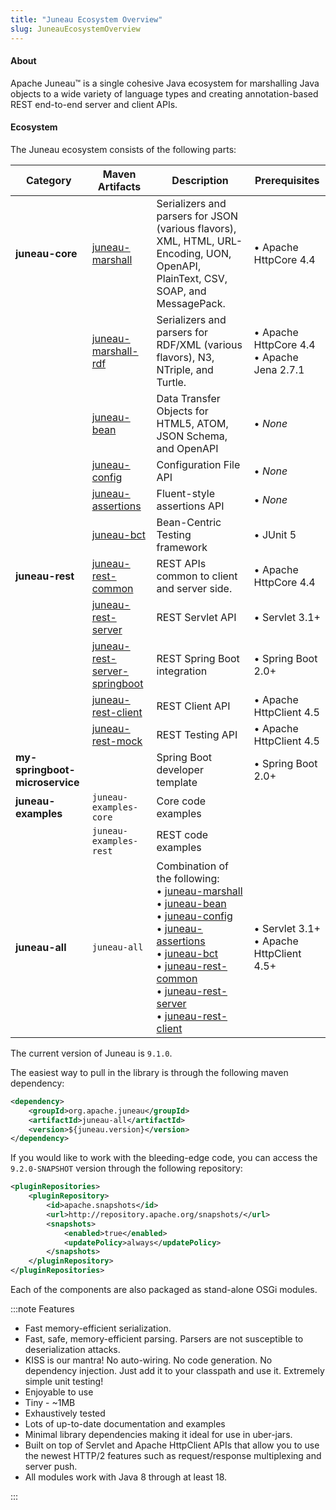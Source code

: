 ```yaml
---
title: "Juneau Ecosystem Overview"
slug: JuneauEcosystemOverview
---
```


#### About

Apache Juneau™ is a single cohesive Java ecosystem for marshalling Java objects to a wide variety of language types and 
creating annotation-based REST end-to-end server and client APIs.

#### Ecosystem

The Juneau ecosystem consists of the following parts:

| Category | Maven Artifacts | Description | Prerequisites |
|----------|------------------|-------------|---------------|
| **juneau-core** | [juneau-marshall](/docs/topics/JuneauMarshallBasics) | Serializers and parsers for JSON (various flavors), XML, HTML, URL-Encoding, UON, OpenAPI, PlainText, CSV, SOAP, and MessagePack. | • Apache HttpCore 4.4 |
| | [juneau-marshall-rdf](/docs/topics/Module-juneau-marshall-rdf) | Serializers and parsers for RDF/XML (various flavors), N3, NTriple, and Turtle. | • Apache HttpCore 4.4<br/>• Apache Jena 2.7.1 |
| | [juneau-bean](/docs/topics/JuneauBeanBasics) | Data Transfer Objects for HTML5, ATOM, JSON Schema, and OpenAPI | • *None* |
| | [juneau-config](/docs/topics/JuneauConfigBasics) | Configuration File API | • *None* |
| | [juneau-assertions](/docs/topics/JuneauAssertionBasics) | Fluent-style assertions API | • *None* |
| | [juneau-bct](/docs/topics/JuneauBctBasics) | Bean-Centric Testing framework | • JUnit 5 |
| **juneau-rest** | [juneau-rest-common](/docs/topics/JuneauRestCommonBasics) | REST APIs common to client and server side. | • Apache HttpCore 4.4 |
| | [juneau-rest-server](/docs/topics/JuneauRestServerBasics) | REST Servlet API | • Servlet 3.1+ |
| | [juneau-rest-server-springboot](/docs/topics/JuneauRestServerSpringbootBasics) | REST Spring Boot integration | • Spring Boot 2.0+ |
| | [juneau-rest-client](/docs/topics/JuneauRestClientBasics) | REST Client API | • Apache HttpClient 4.5 |
| | [juneau-rest-mock](/docs/topics/JuneauRestMockBasics) | REST Testing API | • Apache HttpClient 4.5 |
| **my-springboot-microservice** | | Spring Boot developer template | • Spring Boot 2.0+ |
| **juneau-examples** | `juneau-examples-core` | Core code examples | |
| | `juneau-examples-rest` | REST code examples | |
| **juneau-all** | `juneau-all` | Combination of the following:<br/>• [juneau-marshall](/docs/topics/JuneauMarshallBasics)<br/>• [juneau-bean](/docs/topics/JuneauBeanBasics)<br/>• [juneau-config](/docs/topics/JuneauConfigBasics)<br/>• [juneau-assertions](/docs/topics/JuneauAssertionBasics)<br/>• [juneau-bct](/docs/topics/JuneauBctBasics)<br/>• [juneau-rest-common](/docs/topics/JuneauRestCommonBasics)<br/>• [juneau-rest-server](/docs/topics/JuneauRestServerBasics)<br/>• [juneau-rest-client](/docs/topics/JuneauRestClientBasics) | • Servlet 3.1+<br/>• Apache HttpClient 4.5+ |

The current version of Juneau is `9.1.0`.

The easiest way to pull in the library is through the following maven dependency:

```xml
<dependency>
    <groupId>org.apache.juneau</groupId>
    <artifactId>juneau-all</artifactId>
    <version>${juneau.version}</version>
</dependency>
```

If you would like to work with the bleeding-edge code, you can access the `9.2.0-SNAPSHOT` version through the 
following repository:

```xml
<pluginRepositories>
    <pluginRepository>
        <id>apache.snapshots</id>
        <url>http://repository.apache.org/snapshots/</url>
        <snapshots>
            <enabled>true</enabled>
            <updatePolicy>always</updatePolicy>
        </snapshots>
    </pluginRepository>
</pluginRepositories>
```

Each of the components are also packaged as stand-alone OSGi modules.

:::note Features

- Fast memory-efficient serialization.
- Fast, safe, memory-efficient parsing. Parsers are not susceptible to deserialization attacks.
- KISS is our mantra! 
No auto-wiring. 
No code generation. 
No dependency injection. 
Just add it to your classpath and use it. 
Extremely simple unit testing!
- Enjoyable to use
- Tiny - ~1MB
- Exhaustively tested
- Lots of up-to-date documentation and examples
- Minimal library dependencies making it ideal for use in uber-jars.
- Built on top of Servlet and Apache HttpClient APIs that allow you to use the newest HTTP/2 features such as 
request/response multiplexing and server push.
- All modules work with Java 8 through at least 18.

:::